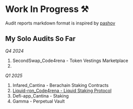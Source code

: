 # Work In Progress ⚒️

Audit reports markdown format is inspired by [pashov](https://github.com/pashov/audits)

## My Solo Audits So Far

_Q4 2024_

1. SecondSwap_Code4rena - Token Vestings Marketplace
2.

_Q1 2025_

1. Infared_Cantina - Berachain Staking Contracts
2. [Liquid-ron_Code4rena - Liquid Staking Protocol](https://github.com/ybtuti/audits-portfolio/md/Liquid-ron.md)
3. Defi-app_Cantina - Staking
4. Gamma - Perpetual Vault
